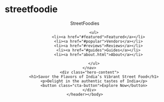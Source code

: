 # streetfoodie
<body>
    <header class="hero">
        <nav>
            <div class="logo">
                <a href="index.html" style="text-decoration: none; color: inherit;">StreetFoodies</a>
            </div>
            
            <ul>
                <li><a href="#featured">Featured</a></li>
                <li><a href="#popular">Vendors</a></li>
                <li><a href="#reviews">Reviews</a></li>
                <li><a href="#guides">Guides</a></li>
                <li><a href="about.html">About</a></li>
                
            </ul>
        </nav>
        <div class="hero-content">
            <h1>Savor the Flavors of India’s Vibrant Street Food</h1>
            <p>Delight in the authentic tastes of India</p>
            <button class="cta-button">Explore Now</button>
        </div>
    </header></body>
